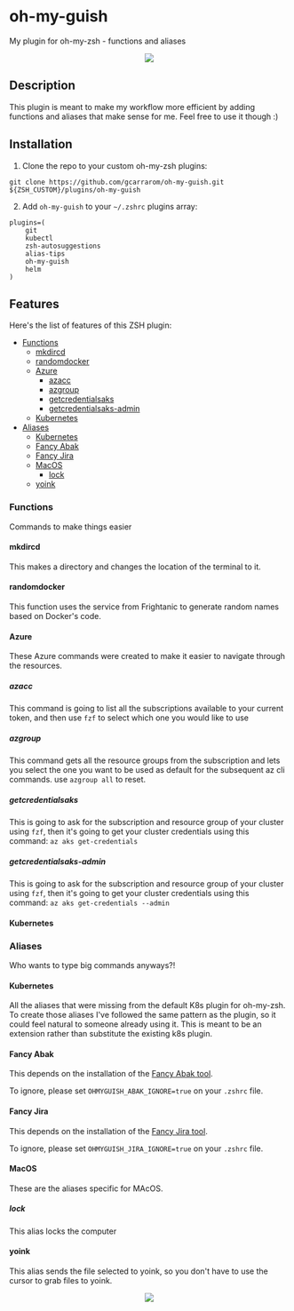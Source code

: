 # oh-my-guish <!-- omit in toc -->

My plugin for oh-my-zsh - functions and aliases


<p align="center">
  <img src="https://github.com/gcarrarom/oh-my-guish/blob/master/render1574821975946.gif">
</p>

## Description <!-- omit in toc -->

This plugin is meant to make my workflow more efficient by adding functions and aliases that make sense for me.
Feel free to use it though :)

## Installation <!-- omit in toc -->

1. Clone the repo to your custom oh-my-zsh plugins:

```git clone https://github.com/gcarrarom/oh-my-guish.git ${ZSH_CUSTOM}/plugins/oh-my-guish``` 

2. Add `oh-my-guish` to your `~/.zshrc` plugins array:
```
plugins=(
    git
    kubectl
    zsh-autosuggestions
    alias-tips
    oh-my-guish
    helm
)
```

## Features <!-- omit in toc -->

Here's the list of features of this ZSH plugin:

- [Functions](#functions)
  - [mkdircd](#mkdircd)
  - [randomdocker](#randomdocker)
  - [Azure](#azure)
    - [azacc](#azacc)
    - [azgroup](#azgroup)
    - [getcredentialsaks](#getcredentialsaks)
    - [getcredentialsaks-admin](#getcredentialsaks-admin)
  - [Kubernetes](#kubernetes)
- [Aliases](#aliases)
  - [Kubernetes](#kubernetes-1)
  - [Fancy Abak](#fancy-abak)
  - [Fancy Jira](#fancy-jira)
  - [MacOS](#macos)
    - [lock](#lock)
  - [yoink](#yoink)

### Functions

Commands to make things easier

#### mkdircd
This makes a directory and changes the location of the terminal to it.
#### randomdocker
This function uses the service from Frightanic to generate random names based on Docker's code.
#### Azure
These Azure commands were created to make it easier to navigate through the resources.
##### azacc
This command is going to list all the subscriptions available to your current token, and then use `fzf` to select which one you would like to use
##### azgroup
This command gets all the resource groups from the subscription and lets you select the one you want to be used as default for the subsequent az cli commands. 
use `azgroup all` to reset.
##### getcredentialsaks
This is going to ask for the subscription and resource group of your cluster using `fzf`, then it's going to get your cluster credentials using this command: `az aks get-credentials`

##### getcredentialsaks-admin
This is going to ask for the subscription and resource group of your cluster using `fzf`, then it's going to get your cluster credentials using this command: `az aks get-credentials --admin`


#### Kubernetes


### Aliases

Who wants to type big commands anyways?!

#### Kubernetes
All the aliases that were missing from the default K8s plugin for oh-my-zsh.
To create those aliases I've followed the same pattern as the plugin, so it could feel natural to someone already using it.
This is meant to be an extension rather than substitute the existing k8s plugin.

#### Fancy Abak

This depends on the installation of the [Fancy Abak tool](https://github.com/gcarrarom/fancy-abak).

To ignore, please set `OHMYGUISH_ABAK_IGNORE=true` on your `.zshrc` file.

#### Fancy Jira

This depends on the installation of the [Fancy Jira tool](https://github.com/gcarrarom/fancy-jira).

To ignore, please set `OHMYGUISH_JIRA_IGNORE=true` on your `.zshrc` file.

#### MacOS
These are the aliases specific for MAcOS.
##### lock
This alias locks the computer
#### yoink
This alias sends the file selected to yoink, so you don't have to use the cursor to grab files to yoink.
<p align="center">
  <img src="https://github.com/gcarrarom/oh-my-guish/blob/master/yoinkdemo.gif">
</p>